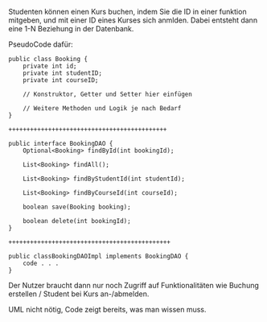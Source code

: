 Studenten können einen Kurs buchen, indem Sie die ID in einer funktion mitgeben, und mit einer ID eines Kurses sich anmlden. Dabei entsteht dann eine 1-N Beziehung in der Datenbank.

PseudoCode dafür:

```
public class Booking {
    private int id;
    private int studentID;
    private int courseID;

    // Konstruktor, Getter und Setter hier einfügen

    // Weitere Methoden und Logik je nach Bedarf
}

++++++++++++++++++++++++++++++++++++++++++++

public interface BookingDAO {
    Optional<Booking> findById(int bookingId);

    List<Booking> findAll();

    List<Booking> findByStudentId(int studentId);

    List<Booking> findByCourseId(int courseId);

    boolean save(Booking booking);

    boolean delete(int bookingId);
}

+++++++++++++++++++++++++++++++++++++++++++++

public classBookingDAOImpl implements BookingDAO {
    code . . .
}
```

Der Nutzer braucht dann nur noch Zugriff auf Funktionalitäten wie Buchung erstellen / Student bei Kurs an-/abmelden.

UML nicht nötig, Code zeigt bereits, was man wissen muss.
